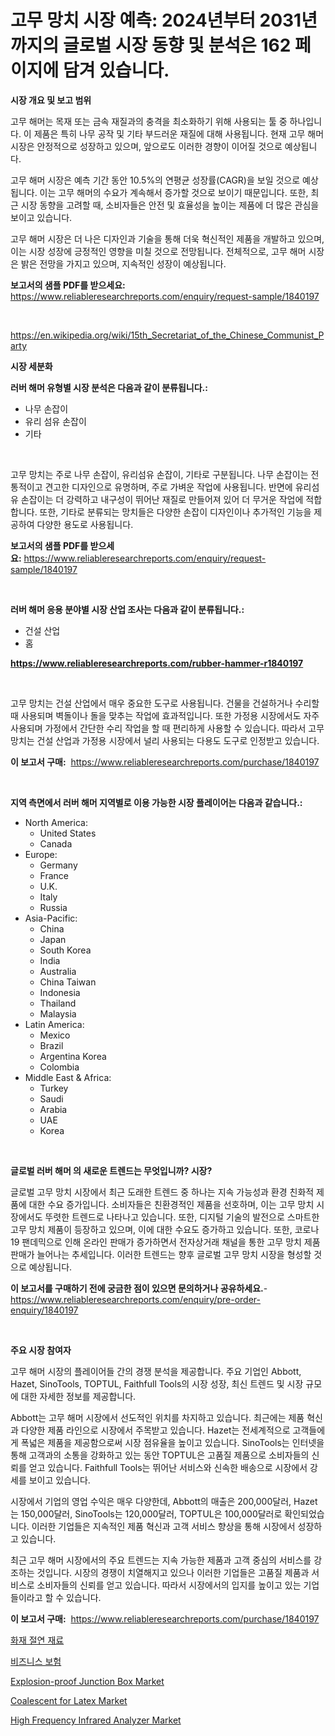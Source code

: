 <p><h1>고무 망치 시장 예측: 2024년부터 2031년까지의 글로벌 시장 동향 및 분석은 162 페이지에 담겨 있습니다.</h1></p><p><strong>시장 개요 및 보고 범위</strong></p>
<p><p>고무 해머는 목재 또는 금속 재질과의 충격을 최소화하기 위해 사용되는 툴 중 하나입니다. 이 제품은 특히 나무 공작 및 기타 부드러운 재질에 대해 사용됩니다. 현재 고무 해머 시장은 안정적으로 성장하고 있으며, 앞으로도 이러한 경향이 이어질 것으로 예상됩니다. </p><p>고무 해머 시장은 예측 기간 동안 10.5%의 연평균 성장률(CAGR)을 보일 것으로 예상됩니다. 이는 고무 해머의 수요가 계속해서 증가할 것으로 보이기 때문입니다. 또한, 최근 시장 동향을 고려할 때, 소비자들은 안전 및 효율성을 높이는 제품에 더 많은 관심을 보이고 있습니다. </p><p>고무 해머 시장은 더 나은 디자인과 기술을 통해 더욱 혁신적인 제품을 개발하고 있으며, 이는 시장 성장에 긍정적인 영향을 미칠 것으로 전망됩니다. 전체적으로, 고무 해머 시장은 밝은 전망을 가지고 있으며, 지속적인 성장이 예상됩니다.</p></p>
<p><strong>보고서의 샘플 PDF를 받으세요:</strong> <a href="https://www.reliableresearchreports.com/enquiry/request-sample/1840197">https://www.reliableresearchreports.com/enquiry/request-sample/1840197</a></p>
<p>&nbsp;</p>
<p><a href="https://en.wikipedia.org/wiki/15th_Secretariat_of_the_Chinese_Communist_Party">https://en.wikipedia.org/wiki/15th_Secretariat_of_the_Chinese_Communist_Party</a></p>
<p><strong>시장 세분화</strong></p>
<p><strong>러버 해머 유형별 시장 분석은 다음과 같이 분류됩니다.:</strong></p>
<p><ul><li>나무 손잡이</li><li>유리 섬유 손잡이</li><li>기타</li></ul></p>
<p>&nbsp;</p>
<p><p>고무 망치는 주로 나무 손잡이, 유리섬유 손잡이, 기타로 구분됩니다. 나무 손잡이는 전통적이고 견고한 디자인으로 유명하며, 주로 가벼운 작업에 사용됩니다. 반면에 유리섬유 손잡이는 더 강력하고 내구성이 뛰어난 재질로 만들어져 있어 더 무거운 작업에 적합합니다. 또한, 기타로 분류되는 망치들은 다양한 손잡이 디자인이나 추가적인 기능을 제공하여 다양한 용도로 사용됩니다.</p></p>
<p><strong>보고서의 샘플 PDF를 받으세요:</strong>&nbsp;<a href="https://www.reliableresearchreports.com/enquiry/request-sample/1840197">https://www.reliableresearchreports.com/enquiry/request-sample/1840197</a></p>
<p>&nbsp;</p>
<p><strong> 러버 해머 응용 분야별 시장 산업 조사는 다음과 같이 분류됩니다.:</strong></p>
<p><ul><li>건설 산업</li><li>홈</li></ul></p>
<p><strong><a href="https://www.reliableresearchreports.com/rubber-hammer-r1840197">https://www.reliableresearchreports.com/rubber-hammer-r1840197</a></strong></p>
<p>&nbsp;</p>
<p><p>고무 망치는 건설 산업에서 매우 중요한 도구로 사용됩니다. 건물을 건설하거나 수리할 때 사용되며 벽돌이나 돌을 맞추는 작업에 효과적입니다. 또한 가정용 시장에서도 자주 사용되며 가정에서 간단한 수리 작업을 할 때 편리하게 사용할 수 있습니다. 따라서 고무 망치는 건설 산업과 가정용 시장에서 널리 사용되는 다용도 도구로 인정받고 있습니다.</p></p>
<p><strong>이 보고서 구매:</strong>&nbsp; <a href="https://www.reliableresearchreports.com/purchase/1840197">https://www.reliableresearchreports.com/purchase/1840197</a></p>
<p>&nbsp;</p>
<p><strong>지역 측면에서 러버 해머 지역별로 이용 가능한 시장 플레이어는 다음과 같습니다.:</strong></p>
<p><ul>
    <li>
        North America:
        <ul>
            <li>United States</li>
            <li>Canada</li>
        </ul>
    </li>
    <li>
        Europe:
        <ul>
            <li>Germany</li>
            <li>France</li>
            <li>U.K.</li>
            <li>Italy</li>
            <li>Russia</li>
        </ul>
    </li>
    <li>
        Asia-Pacific:
        <ul>
            <li>China</li>
            <li>Japan</li>
            <li>South Korea</li>
            <li>India</li>
            <li>Australia</li>
            <li>China Taiwan</li>
            <li>Indonesia</li>
            <li>Thailand</li>
            <li>Malaysia</li>
        </ul>
    </li>
    <li>
        Latin America:
        <ul>
            <li>Mexico</li>
            <li>Brazil</li>
            <li>Argentina Korea</li>
            <li>Colombia</li>
        </ul>
    </li>
    <li>
        Middle East & Africa:
        <ul>
            <li>Turkey</li>
            <li>Saudi</li>
            <li>Arabia</li>
            <li>UAE</li>
            <li>Korea</li>
        </ul>
    </li>
    </ul></p>
<p>&nbsp;</p>
<p><strong>글로벌 러버 해머 의 새로운 트렌드는 무엇입니까? 시장?</strong></p>
<p><p>글로벌 고무 망치 시장에서 최근 도래한 트렌드 중 하나는 지속 가능성과 환경 친화적 제품에 대한 수요 증가입니다. 소비자들은 친환경적인 제품을 선호하며, 이는 고무 망치 시장에서도 뚜렷한 트렌드로 나타나고 있습니다. 또한, 디지털 기술의 발전으로 스마트한 고무 망치 제품이 등장하고 있으며, 이에 대한 수요도 증가하고 있습니다. 또한, 코로나19 팬데믹으로 인해 온라인 판매가 증가하면서 전자상거래 채널을 통한 고무 망치 제품 판매가 늘어나는 추세입니다. 이러한 트렌드는 향후 글로벌 고무 망치 시장을 형성할 것으로 예상됩니다.</p></p>
<p><strong>이 보고서를 구매하기 전에 궁금한 점이 있으면 문의하거나 공유하세요.</strong>- <a href="https://www.reliableresearchreports.com/enquiry/pre-order-enquiry/1840197">https://www.reliableresearchreports.com/enquiry/pre-order-enquiry/1840197</a></p>
<p>&nbsp;</p>
<p><strong>주요 시장 참여자</strong></p>
<p><p>고무 해머 시장의 플레이어들 간의 경쟁 분석을 제공합니다. 주요 기업인 Abbott, Hazet, SinoTools, TOPTUL, Faithfull Tools의 시장 성장, 최신 트렌드 및 시장 규모에 대한 자세한 정보를 제공합니다. </p><p>Abbott는 고무 해머 시장에서 선도적인 위치를 차지하고 있습니다. 최근에는 제품 혁신과 다양한 제품 라인으로 시장에서 주목받고 있습니다. Hazet는 전세계적으로 고객들에게 폭넓은 제품을 제공함으로써 시장 점유율을 높이고 있습니다. SinoTools는 인터넷을 통해 고객과의 소통을 강화하고 있는 동안 TOPTUL은 고품질 제품으로 소비자들의 신뢰를 얻고 있습니다. Faithfull Tools는 뛰어난 서비스와 신속한 배송으로 시장에서 강세를 보이고 있습니다.</p><p>시장에서 기업의 영업 수익은 매우 다양한데, Abbott의 매출은 200,000달러, Hazet는 150,000달러, SinoTools는 120,000달러, TOPTUL은 100,000달러로 확인되었습니다. 이러한 기업들은 지속적인 제품 혁신과 고객 서비스 향상을 통해 시장에서 성장하고 있습니다.</p><p>최근 고무 해머 시장에서의 주요 트렌드는 지속 가능한 제품과 고객 중심의 서비스를 강조하는 것입니다. 시장의 경쟁이 치열해지고 있으나 이러한 기업들은 고품질 제품과 서비스로 소비자들의 신뢰를 얻고 있습니다. 따라서 시장에서의 입지를 높이고 있는 기업들이라고 할 수 있습니다.</p></p>
<p><strong>이 보고서 구매:</strong>&nbsp;&nbsp;<a href="https://www.reliableresearchreports.com/purchase/1840197">https://www.reliableresearchreports.com/purchase/1840197</a></p>
<p><p><a href="https://github.com/sougarounis/Market-Research-Report-List-5/blob/main/383144968675.md">화재 절연 재료</a></p><p><a href="https://medium.com/@czbtzkwc9/2024%EB%85%84%EB%B6%80%ED%84%B0-2031%EB%85%84%EA%B9%8C%EC%A7%80%EC%9D%98-%EA%B8%B0%EC%97%85-%EB%B3%B4%ED%97%98-%EC%8B%9C%EC%9E%A5%EC%9D%98-%EC%8B%A0%ED%9D%A5-%ED%8A%B8%EB%A0%8C%EB%93%9C%EC%99%80-%EB%AF%B8%EB%9E%98-%EC%A0%84%EB%A7%9D-b5f665a5a034">비즈니스 보험</a></p><p><a href="https://issuu.com/reportprime-2/docs/explosion-proof-junction-box-market-size-2030.pptx">Explosion-proof Junction Box Market</a></p><p><a href="https://medium.com/@marcoshoppe2023/global-coalescent-for-latex-market-analysis-trends-forecasts-and-growth-opportunities-2024-3f44e429f365">Coalescent for Latex Market</a></p><p><a href="https://issuu.com/reportprime-2/docs/high-frequency-infrared-analyzer-market-size-2030.">High Frequency Infrared Analyzer Market</a></p></p>